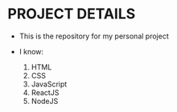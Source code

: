 # PROJECT DETAILS

* This is the repository for my personal project

* I know:
  1. HTML
  2. CSS
  3. JavaScript
  4. ReactJS
  5. NodeJS